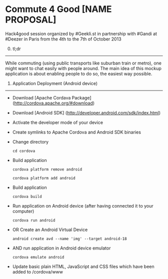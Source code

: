 Commute 4 Good [NAME PROPOSAL]
========================

Hack4good session organized by #Geekli.st in partnership with #Gandi at #Deezer in Paris
from the 4th to the 7th of October 2013

0) tl;dr
--------------------------------

While commuting (using public transports like suburban train or metro),
one might want to chat easily with people around.
The main idea of this mockup application is about enabling people to do so, the easiest way possible.

1) Application Deployment (Android device)
--------------------------------

* Download [Apache Cordava Package] (http://cordova.apache.org/#download)

* Download [Android SDK] (http://developer.android.com/sdk/index.html)

* Activate the developer mode of your device

* Create symlinks to Apache Cordova and Android SDK binaries

* Change directory

    `cd cordova`

* Build application

    `cordova platform remove android`

    `cordova platform add android`

* Build application

    `cordova build`

* Run application on Android device (after having connected it to your computer)

    `cordova run android`

* OR Create an Android Virtual Device

    `android create avd --name 'img' --target android-18`

* AND run application in Android device emulator

    `cordova emulate android`

* Update basic plain HTML, JavaScript and CSS files which have been added to /cordova/www
